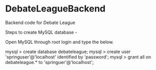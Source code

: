 # DebateLeagueBackend
Backend code for Debate League

Steps to create MySQL database -

Open MySQL through root login and type the below. 

mysql > create database debateleague;
mysql > create user 'springuser'@'localhost' identified by 'password';
mysql > grant all on debateleague.* to 'springuer'@'localhost';